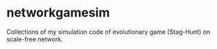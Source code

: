 networkgamesim
==============

Collections of my simulation code of evolutionary game (Stag-Hunt) on scale-free network.
